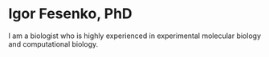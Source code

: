 # Igor Fesenko, PhD

I am a biologist who is highly experienced in experimental molecular biology and computational biology. 
